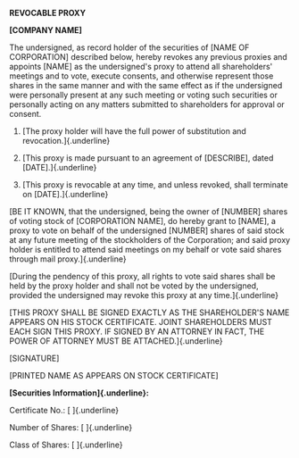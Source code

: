 **REVOCABLE PROXY**

**\[COMPANY NAME\]**

The undersigned, as record holder of the securities of \[NAME OF
CORPORATION\] described below, hereby revokes any previous proxies and
appoints \[NAME\] as the undersigned's proxy to attend all shareholders'
meetings and to vote, execute consents, and otherwise represent those
shares in the same manner and with the same effect as if the undersigned
were personally present at any such meeting or voting such securities or
personally acting on any matters submitted to shareholders for approval
or consent.

1.  [The proxy holder will have the full power of substitution and
    revocation.]{.underline}

2.  [This proxy is made pursuant to an agreement of \[DESCRIBE\], dated
    \[DATE\].]{.underline}

3.  [This proxy is revocable at any time, and unless revoked, shall
    terminate on \[DATE\].]{.underline}

[BE IT KNOWN, that the undersigned, being the owner of \[NUMBER\] shares
of voting stock of \[CORPORATION NAME\], do hereby grant to \[NAME\], a
proxy to vote on behalf of the undersigned \[NUMBER\] shares of said
stock at any future meeting of the stockholders of the Corporation; and
said proxy holder is entitled to attend said meetings on my behalf or
vote said shares through mail proxy.]{.underline}

[During the pendency of this proxy, all rights to vote said shares shall
be held by the proxy holder and shall not be voted by the undersigned,
provided the undersigned may revoke this proxy at any time.]{.underline}

[THIS PROXY SHALL BE SIGNED EXACTLY AS THE SHAREHOLDER'S NAME APPEARS ON
HIS STOCK CERTIFICATE. JOINT SHAREHOLDERS MUST EACH SIGN THIS PROXY. IF
SIGNED BY AN ATTORNEY IN FACT, THE POWER OF ATTORNEY MUST BE
ATTACHED.]{.underline}

\[SIGNATURE\]

\[PRINTED NAME AS APPEARS ON STOCK CERTIFICATE\]

**[Securities Information]{.underline}:**

Certificate No.: [ ]{.underline}

Number of Shares: [ ]{.underline}

Class of Shares: [ ]{.underline}
